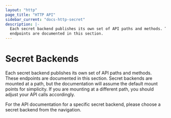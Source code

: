 ```yaml
---
layout: "http"
page_title: "HTTP API"
sidebar_current: "docs-http-secret"
description: |-
  Each secret backend publishes its own set of API paths and methods. These
  endpoints are documented in this section.
---
```


# Secret Backends

Each secret backend publishes its own set of API paths and methods. These
endpoints are documented in this section. Secret backends are mounted at a path,
but the documentation will assume the default mount points for simplicity. If
you are mounting at a different path, you should adjust your API calls
accordingly.

For the API documentation for a specific secret backend, please choose a secret
backend from the navigation.
